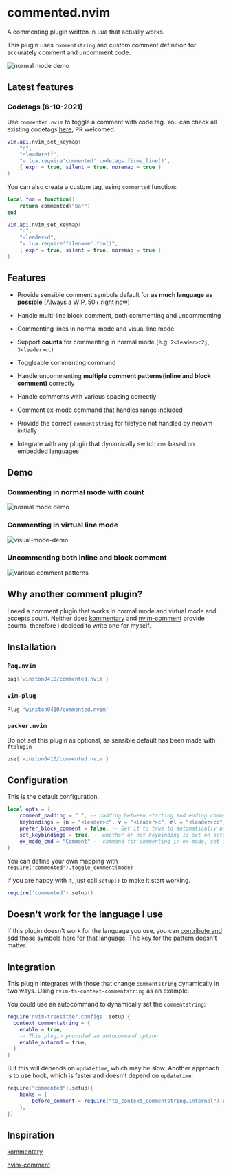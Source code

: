# commented.nvim

A commenting plugin written in Lua that actually works.

This plugin uses `commentstring` and custom comment definition for accurately comment and uncomment code.

![normal mode demo](./gif/normal-mode-demo.gif)

## Latest features

### Codetags (6-10-2021)

Use `commented.nvim` to toggle a comment with code tag. You can check all existing codetags [here](https://github.com/winston0410/commented.nvim/blob/632423912c87923c37cf81b4c23d5303e9ddec55/lua/commented/init.lua#L345), PR welcomed.

```lua
vim.api.nvim_set_keymap(
	"n",
	"<leader>ff",
	"v:lua.require'commented'.codetags.fixme_line()",
	{ expr = true, silent = true, noremap = true }
)
```

You can also create a custom tag, using `commented` function:

```lua
local foo = function()
    return commented("bar")
end
```

```lua
vim.api.nvim_set_keymap(
	"n",
	"<leader>d",
	"v:lua.require'filename'.foo()",
	{ expr = true, silent = true, noremap = true }
)
```

## Features

- Provide sensible comment symbols default for **as much language as possible** (Always a WIP, [50+ right now](https://github.com/winston0410/commented.nvim/blob/master/lua/commented/init.lua#L7))

- Handle multi-line block comment, both commenting and uncommenting

- Commenting lines in normal mode and visual line mode

- Support **counts** for commenting in normal mode (e.g. `2<leader>c2j`, `3<leader>cc`)

- Toggleable commenting command

- Handle uncommenting **multiple comment patterns(inline and block comment)** correctly

- Handle comments with various spacing correctly

- Comment ex-mode command that handles range included

- Provide the correct `commentstring` for filetype not handled by neovim initially

- Integrate with any plugin that dynamically switch `cms` based on embedded languages

## Demo

### Commenting in normal mode with count

![normal mode demo](./gif/normal-mode-demo.gif)

### Commenting in virtual line mode

![visual-mode-demo](./gif/visual-mode-demo.gif)

### Uncommenting both inline and block comment

![various comment patterns](./gif/various-comment-format-demo.gif)

## Why another comment plugin?

I need a comment plugin that works in normal mode and virtual mode and accepts count. Neither does [kommentary](https://github.com/b3nj5m1n/kommentary) and [nvim-comment](https://github.com/terrortylor/nvim-comment) provide counts, therefore I decided to write one for myself.

## Installation

### `Paq.nvim`

```lua
paq{'winston0410/commented.nvim'}
```

### `vim-plug`

```lua
Plug 'winston0410/commented.nvim'
```

### `packer.nvim`

Do not set this plugin as optional, as sensible default has been made with `ftplugin`

```lua
use{'winston0410/commented.nvim'}
```

## Configuration

This is the default configuration.

```lua
local opts = {
	comment_padding = " ", -- padding between starting and ending comment symbols
	keybindings = {n = "<leader>c", v = "<leader>c", nl = "<leader>cc"}, -- what key to toggle comment, nl is for mapping <leader>c$, just like dd for d
	prefer_block_comment = false, -- Set it to true to automatically use block comment when multiple lines are selected
	set_keybindings = true, -- whether or not keybinding is set on setup
	ex_mode_cmd = "Comment" -- command for commenting in ex-mode, set it null to not set the command initially.
}
```

You can define your own mapping with `require('commented').toggle_comment(mode)`

If you are happy with it, just call `setup()` to make it start working.

```lua
require('commented').setup()
```

## Doesn't work for the language I use

If this plugin doesn't work for the language you use, you can [contribute and add those symbols here](https://github.com/winston0410/commented.nvim/blob/94246498eb89948271bbeedf0e64d78b28510720/lua/commented/init.lua#L7-L40) for that language. The key for the pattern doesn't matter.

## Integration

This plugin integrates with those that change `commentstring` dynamically in two ways. Using `nvim-ts-context-commentstring` as an example:

You could use an autocommand to dynamically set the `commentstring`:

```lua
require'nvim-treesitter.configs'.setup {
  context_commentstring = {
    enable = true,
    -- This plugin provided an autocommand option
    enable_autocmd = true,
  }
}
```

But this will depends on `updatetime`, which may be slow. Another approach is to use hook, which is faster and doesn't depend on `updatetime`:

```lua
require("commented").setup({
    hooks = {
        before_comment = require("ts_context_commentstring.internal").update_commentstring,
    },
})
```

## Inspiration

[kommentary](https://github.com/b3nj5m1n/kommentary)

[nvim-comment](https://github.com/terrortylor/nvim-comment)
